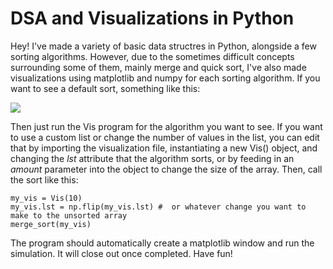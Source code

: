 # DSA and Visualizations in Python

Hey! I've made a variety of basic data structres in Python, alongside a few sorting algorithms. However, due to the sometimes difficult concepts surrounding some of them, mainly merge and quick sort, I've also made visualizations using matplotlib and numpy for each sorting algorithm. If you want to see a default sort, something like this:

![](https://github.com/DSA/quicksort.gif)

Then just run the Vis program for the algorithm you want to see. If you want to use a custom list or change the number of values in the list, you can edit that by importing the visualization file, instantiating a new Vis() object, and changing the *lst* attribute that the algorithm sorts, or by feeding in an *amount* parameter into the object to change the size of the array. Then, call the sort like this:

```
my_vis = Vis(10)
my_vis.lst = np.flip(my_vis.lst) #  or whatever change you want to make to the unsorted array
merge_sort(my_vis)
```

The program should automatically create a matplotlib window and run the simulation. It will close out once completed.
Have fun!
